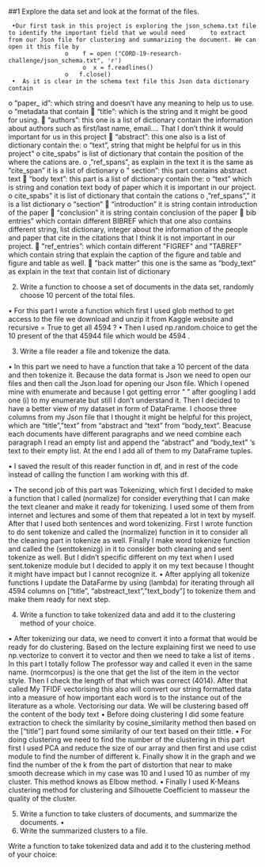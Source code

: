 ##1	Explore the data set and look at the format of the files.

 	 •Our first task in this project is exploring the json_schema.txt file to identify the important field that we would need 		to extract from our Json file for clustering and summarizing the document. We can open it this file by
      				o	 f = open ("CORD-19-research-challenge/json_schema.txt", 'r')
     			    	 o	x = f.readlines()
    				o	f.close()
 	 •	As it is clear in the schema text file this Json data dictionary contain 
o	“paper_ id”: which string and doesn’t have any meaning to help us to use. 
o	“metadata that contain 
	“title”:  which is the string and it might be good for using.
	“authors”: this one is a list of dictionary contain the information about authors such as first/last name, email…. That I don’t think it would important for us in this project
	“abstract”: this one also is a list of dictionary contain the:
o	 “text”, string that might be helpful for us in this project”
o	cite_spabs” is list of dictionary that contain the position of the where the cations are.
o	,”ref_spans”, as explain in the text it is the same as “cite_span” it is a list of dictionary
o	” section”: this part contains abstract text
	“body text”: this part is a list of dictionary contain the:
o	“text” which is string and conation text body of paper which it is important in our project.
o	cite_spabs” it is list of dictionary that contain the cations 
o	,”ref_spans”,” it is a list dictionary
o	“section” 
	“introduction” it is string contain introduction of the paper
	“conclusion” it is string contain conclusion of the paper
	 bib entries” which contain different BIBREF which that one also contains different string, list dictionary, integer about the information of the people and paper that cite in the citations that I think it is not important in our project.
	"ref_entries”: which contain different "FIGREF" and "TABREF” which contain string that explain the caption of the figure and table and figure and table as well.
	"back matter" this one is the same as “body_text” as explain in the text that contain list of dictionary
      
2.	Write a function to choose a set of documents in the data set, randomly choose 10 percent of the total files.

•	For this part I wrote a function which first I used glob method to get access to the file we download and unzip it from Kaggle website and recursive = True to get all 4594 ?
•	 Then I used np.random.choice to get the 10 present of the that 45944 file which would be 4594 .

3.	Write a file reader a file and tokenize the data.

•	In this part we need to have a function that take a 10 percent of the data and then tokenize it. Because the data format is Json we need to open our files and then call the Json.load for opening our Json file.  Which I opened mine with enumerate and because I got getting error “   ”  after googling I add one (i) to my enumerate but still I don’t understand it.  Then I decided to have a better view of my dataset in form of DataFrame. I choose three columns from my Json file that I thought it might be helpful for this project, which are “title”,”text” from “abstract and “text” from “body_text”. Beacuse each documents have different paragraphs and we need combine each paragraph 
I read an empty list and append the “abstract” and “body_text” ‘s text to their empty list. At the end I add all of them to my DataFrame tuples.

•	I saved the result of this reader function in df, and in rest of the code instead of calling the function I am working with this df.
		
•	The second job of this part was Tokenizing, which first I decided to make a function that I called (normalize) for consider everything that I can make the text cleaner and make it ready for tokenizing.  I used some of them from internet and lectures and some of them that repeated a lot in text by myself. After that I used both sentences and word tokenizing. First I wrote function to do sent tokenize and called the (normalize) function in it to consider all the cleaning part in tokenize as well. Finally I make word tokenize function and called the (senttokenizg) in it to consider both cleaning and sent tokenize as well. But I didn’t specific different on my text when I used sent.tokenize module but I decided to apply it on my text because I thought it might have impact but I cannot recognize it.
•	After applying all tokenize functions I update the DataFarme by using (lambda) for iterating through all 4594 columns on [“title”, “abstreact_text”,”text_body”] to tokenize them and make them ready for next step.     

4.	Write a function to take tokenized data and add it to the clustering method of your choice.

•	After tokenizing our data, we need to convert it into a format that would be ready for do clustering. Based on the lecture explaining first we need to use np.vectorize to convert it to vector and then  we need to take a list of items . In this part I totally follow The professor way and called it even in the same name. (normcorpus) is the one that get the list of the item in the vector style. Then I check the length of that which was correct (4014). After that called My TFIDF vectorising this also will convert our string formatted data into a measure of how important each word is to the instance out of the literature as a whole. Vectorising our data. We will be clustering based off the content of the body text
•	Before doing clustering I did some feature extraction to check the similarity by cosine_similarity method then based on the [“title”] part found some similarity of our text based on their tittle.
•	For doing clustering we need to find the number of the clustering in this part first I used PCA and reduce the size of our array  and then first and use cdist module to find the number of different k. Finally show it in the graph and we find the number of the k from the part of distortion that near to make smooth decrease which in my case was 10 and I used 10 as number of my cluster. This method knows as Elbow method.
•	Finally I used K-Means clustering method for clustering and  Silhouette Coefficient  to masseur the quality of the cluster. 

5.	Write a function to take clusters of documents, and summarize the documents.
•	
6.	Write the summarized clusters to a file.

Write a function to take tokenized data and add it to the clustering method of your choice:
